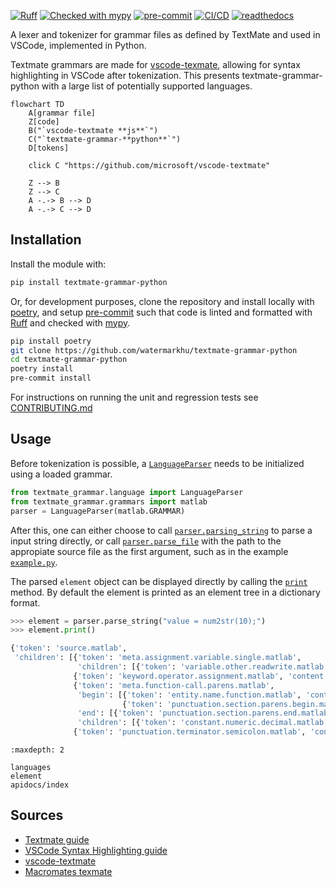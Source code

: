 [![Ruff](https://img.shields.io/endpoint?url=https://raw.githubusercontent.com/astral-sh/ruff/main/assets/badge/v2.json)](https://github.com/astral-sh/ruff)
[![Checked with mypy](https://img.shields.io/badge/mypy-checked-blue)](http://mypy-lang.org/)
[![pre-commit](https://img.shields.io/badge/pre--commit-enabled-brightgreen?logo=pre-commit)](https://github.com/pre-commit/pre-commit)
[![CI/CD](https://github.com/watermarkhu/textmate-grammar-python/actions/workflows/ci.yml/badge.svg?branch=main)](https://github.com/watermarkhu/textmate-grammar-python/blob/main/.github/workflows/ci.yml)
[![readthedocs](https://readthedocs.org/projects/textmate-grammar-python/badge/?version=latest)](https://textmate-grammar-python.readthedocs.io)

A lexer and tokenizer for grammar files as defined by TextMate and used in VSCode, implemented in Python. 

Textmate grammars are made for [vscode-texmate](https://github.com/microsoft/vscode-textmate), allowing for syntax highlighting in VSCode after tokenization. This presents textmate-grammar-python with a large list of potentially supported languages. 

```mermaid
flowchart TD
    A[grammar file] 
    Z[code]
    B("`vscode-textmate **js**`")
    C("`textmate-grammar-**python**`")
    D[tokens]

    click C "https://github.com/microsoft/vscode-textmate"
    
    Z --> B
    Z --> C
    A -.-> B --> D
    A -.-> C --> D
```

## Installation
Install the module with:
```bash
pip install textmate-grammar-python
```

Or, for development purposes, clone the repository and install locally with [poetry](https://python-poetry.org/), and setup [pre-commit](https://pre-commit.com/) such that code is linted and formatted with [Ruff](https://docs.astral.sh/ruff/) and checked with [mypy](https://mypy-lang.org/).

```bash
pip install poetry
git clone https://github.com/watermarkhu/textmate-grammar-python
cd textmate-grammar-python
poetry install
pre-commit install
```
For instructions on running the unit and regression tests see [CONTRIBUTING.md](https://github.com/watermarkhu/textmate-grammar-python/blob/main/CONTRIBUTING.md)


## Usage
Before tokenization is possible, a [`LanguageParser`](#textmate_grammar.language.LanguageParser) needs to be initialized using a loaded grammar. 

```python
from textmate_grammar.language import LanguageParser
from textmate_grammar.grammars import matlab
parser = LanguageParser(matlab.GRAMMAR)
```

After this, one can either choose to call [`parser.parsing_string`](#textmate_grammar.language.LanguageParser.parse_string) to parse a input string directly, or call [`parser.parse_file`](#textmate_grammar.language.LanguageParser.parse_file) with the path to the appropiate source file as the first argument, such as in the example [`example.py`](../example.py). 

The parsed `element` object can be displayed directly by calling the [`print`](#textmate_grammar.elements.ContentElement.print) method. By default the element is printed as an element tree in a dictionary format. 

```python
>>> element = parser.parse_string("value = num2str(10);")
>>> element.print()

{'token': 'source.matlab',
 'children': [{'token': 'meta.assignment.variable.single.matlab', 
               'children': [{'token': 'variable.other.readwrite.matlab', 'content': 'value'}]},
              {'token': 'keyword.operator.assignment.matlab', 'content': '='},
              {'token': 'meta.function-call.parens.matlab',
               'begin': [{'token': 'entity.name.function.matlab', 'content': 'num2str'},
                         {'token': 'punctuation.section.parens.begin.matlab', 'content': '('}],
               'end': [{'token': 'punctuation.section.parens.end.matlab', 'content': ')'}],
               'children': [{'token': 'constant.numeric.decimal.matlab', 'content': '10'}]},
              {'token': 'punctuation.terminator.semicolon.matlab', 'content': ';'}]}

```


```{toctree}
:maxdepth: 2

languages
element
apidocs/index
```

## Sources
- [Textmate guide](https://www.apeth.com/nonblog/stories/textmatebundle.html)
- [VSCode Syntax Highlighting guide](https://code.visualstudio.com/api/language-extensions/syntax-highlight-guide)
- [vscode-textmate](https://github.com/microsoft/vscode-textmate)
- [Macromates texmate](https://macromates.com/textmate/manual/)
